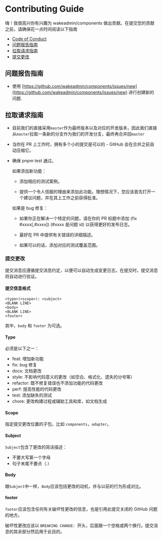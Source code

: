 # Contributing Guide

嗨！我很高兴你有兴趣为 wakeadmin/components 做出贡献。在提交您的贡献之前，请确保花一点时间阅读以下指南

- [Code of Conduct](./CODE_OF_CONDUCT.md)
- [问题报告指南](#问题报告指南)
- [拉取请求指南](#拉取请求指南)
- [提交更改](#提交更改)

## 问题报告指南

- 使用 [https://github.com/wakeadmin/components/issues/new](https://github.com/wakeadmin/components/issues/new) 进行创建新的问题.

## 拉取请求指南

- 目前我们的直接采用`master`作为最终版本以及对应的开发版本，因此我们直接从`master`拉取一条新的分支作为我们的开发分支，最终再合并回`master`

- 当你在 PR 上工作时，拥有多个小的提交是可以的 - GitHub 会在合并之前自动压缩它。

- 确保 pnpm test 通过。

  如果添加新功能：

  - 添加相应的测试案例。

  - 提供一个令人信服的理由来添加此功能。理想情况下，您应该首先打开一个建议问题，并在其上工作之前获得批准。

  如果是 bug 修复：

  - 如果你正在解决一个特定的问题，请在你的 PR 标题中添加 (fix #xxxx[,#xxxx]) (#xxxx 是问题 id) 以获得更好的发布日志。

  - 最好在 PR 中提供有关错误的详细描述。

  - 如果可以的话，添加对应的测试覆盖范围。

### 提交更改

提交消息应遵循提交消息约定，以便可以自动生成变更日志。在提交时，提交消息将自动进行验证。

#### 提交信息格式

```text
<type>(<scope>): <subject>
<BLANK LINE>
<body>
<BLANK LINE>
<footer>
```

其中，`body` 和 `footer` 为可选。

#### Type

必须是以下之一：

- feat: 增加新功能
- fix: bug 修复
- docs: 文档更改
- style: 不影响代码意义的更改（如空白、格式化、遗失的分号等）
- refactor: 既不修复错误也不添加功能的代码更改
- perf: 提高性能的代码更改
- test: 添加缺失的测试
- chore: 更改构建过程或辅助工具和库，如文档生成

#### Scope

指定提交更改位置的子包，比如 `components`，`adapter`。

#### Subject

`Subject`包含了更改的简洁描述：

- 不要大写第一个字母
- 句子末尾不要点（.）

#### Body

跟`Subject`中一样，`Body`应该包括更改的动机，并与以前的行为形成对比。

#### footer

`footer`应该包含任何有关破坏性更改的信息，也是引用此提交关闭的 GitHub 问题的地方。

破坏性更改应该以 `BREAKING CHANGE: `开头，后面跟一个空格或两个换行。提交消息的其余部分然后用于此目的。
